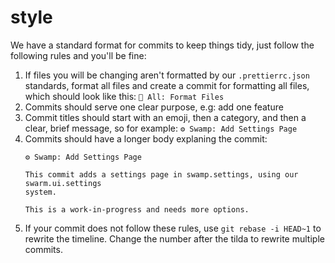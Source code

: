 # style

We have a standard format for commits to keep things tidy, just follow the following rules and you'll be fine:

1. If files you will be changing aren't formatted by our `.prettierrc.json` standards, format all files and create a commit for formatting all files, which should look like this: `🧹 All: Format Files`
2. Commits should serve one clear purpose, e.g: add one feature
3. Commit titles should start with an emoji, then a category, and then a clear, brief message, so for example: `⚙ Swamp: Add Settings Page`
4. Commits should have a longer body explaning the commit:
   ```
   ⚙ Swamp: Add Settings Page
   
   This commit adds a settings page in swamp.settings, using our swarm.ui.settings 
   system.
   
   This is a work-in-progress and needs more options.
   ```
5. If your commit does not follow these rules, use `git rebase -i HEAD~1` to rewrite the timeline. Change the number after the tilda to rewrite multiple commits.
